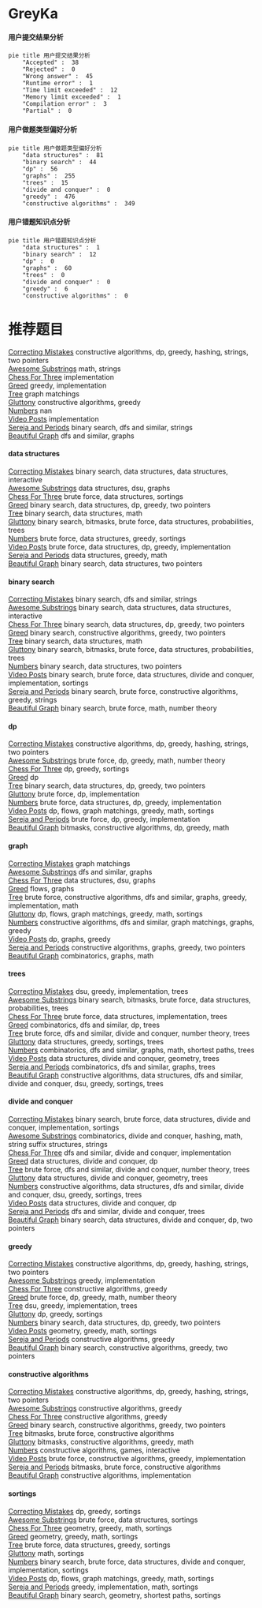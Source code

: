 # GreyKa
<!-- tabs:start -->
#### **用户提交结果分析**

```mermaid
pie title 用户提交结果分析
    "Accepted" :  38
    "Rejected" :  0
    "Wrong answer" :  45
    "Runtime error" :  1
    "Time limit exceeded" :  12
    "Memory limit exceeded" :  1
    "Compilation error" :  3
    "Partial" :  0
```
#### **用户做题类型偏好分析**

```mermaid
pie title 用户做题类型偏好分析
    "data structures" :  81
    "binary search" :  44
    "dp" :  56
    "graphs" :  255
    "trees" :  15
    "divide and conquer" :  0
    "greedy" :  476
    "constructive algorithms" :  349
```
#### **用户错题知识点分析**

```mermaid
pie title 用户错题知识点分析
    "data structures" :  1
    "binary search" :  12
    "dp" :  0
    "graphs" :  60
    "trees" :  0
    "divide and conquer" :  0
    "greedy" :  6
    "constructive algorithms" :  0
```
<!-- tabs:end -->
# 推荐题目
[Correcting Mistakes](http://codeforces.com/problemset/problem/533/E)		constructive algorithms,
                        dp,
                        greedy,
                        hashing,
                        strings,
                        two pointers		  
[Awesome Substrings](http://codeforces.com/problemset/problem/1270/F)		math,
                        strings		  
[Chess For Three](http://codeforces.com/problemset/problem/893/A)		implementation		  
[Greed](http://codeforces.com/problemset/problem/892/A)		greedy,
                        implementation		  
[Tree](http://codeforces.com/problemset/problem/468/D)		graph matchings		  
[Gluttony](http://codeforces.com/problemset/problem/891/B)		constructive algorithms,
                        greedy		  
[Numbers](http://codeforces.com/problemset/problem/241/D)		nan		  
[Video Posts](http://codeforces.com/problemset/problem/1070/K)		implementation		  
[Sereja and Periods](http://codeforces.com/problemset/problem/314/B)		binary search,
                        dfs and similar,
                        strings		  
[Beautiful Graph](http://codeforces.com/problemset/problem/1093/D)		dfs and similar,
                        graphs		  
<!-- tabs:start -->
#### **data structures**
[Correcting Mistakes](http://codeforces.com/problemset/problem/1466/I)		binary search,
                        data structures,
                        data structures,
                        interactive		  
[Awesome Substrings](http://codeforces.com/problemset/problem/891/C)		data structures,
                        dsu,
                        graphs		  
[Chess For Three](http://codeforces.com/problemset/problem/1320/C)		brute force,
                        data structures,
                        sortings		  
[Greed](http://codeforces.com/problemset/problem/1492/C)		binary search,
                        data structures,
                        dp,
                        greedy,
                        two pointers		  
[Tree](http://codeforces.com/problemset/problem/1490/G)		binary search,
                        data structures,
                        math		  
[Gluttony](http://codeforces.com/problemset/problem/1479/D)		binary search,
                        bitmasks,
                        brute force,
                        data structures,
                        probabilities,
                        trees		  
[Numbers](http://codeforces.com/problemset/problem/1497/A)		brute force,
                        data structures,
                        greedy,
                        sortings		  
[Video Posts](http://codeforces.com/problemset/problem/1491/C)		brute force,
                        data structures,
                        dp,
                        greedy,
                        implementation		  
[Sereja and Periods](http://codeforces.com/problemset/problem/1492/B)		data structures,
                        greedy,
                        math		  
[Beautiful Graph](http://codeforces.com/problemset/problem/1436/E)		binary search,
                        data structures,
                        two pointers		  
#### **binary search**
[Correcting Mistakes](http://codeforces.com/problemset/problem/314/B)		binary search,
                        dfs and similar,
                        strings		  
[Awesome Substrings](http://codeforces.com/problemset/problem/1466/I)		binary search,
                        data structures,
                        data structures,
                        interactive		  
[Chess For Three](http://codeforces.com/problemset/problem/1492/C)		binary search,
                        data structures,
                        dp,
                        greedy,
                        two pointers		  
[Greed](http://codeforces.com/problemset/problem/1463/D)		binary search,
                        constructive algorithms,
                        greedy,
                        two pointers		  
[Tree](http://codeforces.com/problemset/problem/1490/G)		binary search,
                        data structures,
                        math		  
[Gluttony](http://codeforces.com/problemset/problem/1479/D)		binary search,
                        bitmasks,
                        brute force,
                        data structures,
                        probabilities,
                        trees		  
[Numbers](http://codeforces.com/problemset/problem/1436/E)		binary search,
                        data structures,
                        two pointers		  
[Video Posts](http://codeforces.com/problemset/problem/1461/D)		binary search,
                        brute force,
                        data structures,
                        divide and conquer,
                        implementation,
                        sortings		  
[Sereja and Periods](http://codeforces.com/problemset/problem/1493/C)		binary search,
                        brute force,
                        constructive algorithms,
                        greedy,
                        strings		  
[Beautiful Graph](http://codeforces.com/problemset/problem/1487/D)		binary search,
                        brute force,
                        math,
                        number theory		  
#### **dp**
[Correcting Mistakes](http://codeforces.com/problemset/problem/533/E)		constructive algorithms,
                        dp,
                        greedy,
                        hashing,
                        strings,
                        two pointers		  
[Awesome Substrings](http://codeforces.com/problemset/problem/891/A)		brute force,
                        dp,
                        greedy,
                        math,
                        number theory		  
[Chess For Three](https://codeforces.com/contest/1287/problem/C)		dp,
                        greedy,
                        sortings		  
[Greed](http://codeforces.com/problemset/problem/1245/C)		dp		  
[Tree](http://codeforces.com/problemset/problem/1492/C)		binary search,
                        data structures,
                        dp,
                        greedy,
                        two pointers		  
[Gluttony](https://codeforces.com/contest/1457/problem/C)		brute force,
                        dp,
                        implementation		  
[Numbers](http://codeforces.com/problemset/problem/1491/C)		brute force,
                        data structures,
                        dp,
                        greedy,
                        implementation		  
[Video Posts](http://codeforces.com/problemset/problem/1437/C)		dp,
                        flows,
                        graph matchings,
                        greedy,
                        math,
                        sortings		  
[Sereja and Periods](http://codeforces.com/problemset/problem/1499/B)		brute force,
                        dp,
                        greedy,
                        implementation		  
[Beautiful Graph](http://codeforces.com/problemset/problem/1491/D)		bitmasks,
                        constructive algorithms,
                        dp,
                        greedy,
                        math		  
#### **graph**
[Correcting Mistakes](http://codeforces.com/problemset/problem/468/D)		graph matchings		  
[Awesome Substrings](http://codeforces.com/problemset/problem/1093/D)		dfs and similar,
                        graphs		  
[Chess For Three](http://codeforces.com/problemset/problem/891/C)		data structures,
                        dsu,
                        graphs		  
[Greed](http://codeforces.com/problemset/problem/1061/E)		flows,
                        graphs		  
[Tree](http://codeforces.com/problemset/problem/1487/C)		brute force,
                        constructive algorithms,
                        dfs and similar,
                        graphs,
                        greedy,
                        implementation,
                        math		  
[Gluttony](http://codeforces.com/problemset/problem/1437/C)		dp,
                        flows,
                        graph matchings,
                        greedy,
                        math,
                        sortings		  
[Numbers](http://codeforces.com/problemset/problem/1470/D)		constructive algorithms,
                        dfs and similar,
                        graph matchings,
                        graphs,
                        greedy		  
[Video Posts](http://codeforces.com/problemset/problem/1476/C)		dp,
                        graphs,
                        greedy		  
[Sereja and Periods](http://codeforces.com/problemset/problem/1304/D)		constructive algorithms,
                        graphs,
                        greedy,
                        two pointers		  
[Beautiful Graph](http://codeforces.com/problemset/problem/1475/C)		combinatorics,
                        graphs,
                        math		  
#### **trees**
[Correcting Mistakes](https://codeforces.com/contest/890/problem/C)		dsu,
                        greedy,
                        implementation,
                        trees		  
[Awesome Substrings](http://codeforces.com/problemset/problem/1479/D)		binary search,
                        bitmasks,
                        brute force,
                        data structures,
                        probabilities,
                        trees		  
[Chess For Three](http://codeforces.com/problemset/problem/1511/C)		brute force,
                        data structures,
                        implementation,
                        trees		  
[Greed](http://codeforces.com/problemset/problem/1499/F)		combinatorics,
                        dfs and similar,
                        dp,
                        trees		  
[Tree](http://codeforces.com/problemset/problem/1491/E)		brute force,
                        dfs and similar,
                        divide and conquer,
                        number theory,
                        trees		  
[Gluttony](http://codeforces.com/problemset/problem/1466/D)		data structures,
                        greedy,
                        sortings,
                        trees		  
[Numbers](http://codeforces.com/problemset/problem/1495/D)		combinatorics,
                        dfs and similar,
                        graphs,
                        math,
                        shortest paths,
                        trees		  
[Video Posts](http://codeforces.com/problemset/problem/1303/G)		data structures,
                        divide and conquer,
                        geometry,
                        trees		  
[Sereja and Periods](http://codeforces.com/problemset/problem/1454/E)		combinatorics,
                        dfs and similar,
                        graphs,
                        trees		  
[Beautiful Graph](http://codeforces.com/problemset/problem/1494/D)		constructive algorithms,
                        data structures,
                        dfs and similar,
                        divide and conquer,
                        dsu,
                        greedy,
                        sortings,
                        trees		  
#### **divide and conquer**
[Correcting Mistakes](http://codeforces.com/problemset/problem/1461/D)		binary search,
                        brute force,
                        data structures,
                        divide and conquer,
                        implementation,
                        sortings		  
[Awesome Substrings](http://codeforces.com/problemset/problem/1466/G)		combinatorics,
                        divide and conquer,
                        hashing,
                        math,
                        string suffix structures,
                        strings		  
[Chess For Three](http://codeforces.com/problemset/problem/1490/D)		dfs and similar,
                        divide and conquer,
                        implementation		  
[Greed](https://codeforces.com/contest/1483/problem/C)		data structures,
                        divide and conquer,
                        dp		  
[Tree](http://codeforces.com/problemset/problem/1491/E)		brute force,
                        dfs and similar,
                        divide and conquer,
                        number theory,
                        trees		  
[Gluttony](http://codeforces.com/problemset/problem/1303/G)		data structures,
                        divide and conquer,
                        geometry,
                        trees		  
[Numbers](http://codeforces.com/problemset/problem/1494/D)		constructive algorithms,
                        data structures,
                        dfs and similar,
                        divide and conquer,
                        dsu,
                        greedy,
                        sortings,
                        trees		  
[Video Posts](http://codeforces.com/problemset/problem/1482/E)		data structures,
                        divide and conquer,
                        dp		  
[Sereja and Periods](http://codeforces.com/problemset/problem/566/C)		dfs and similar,
                        divide and conquer,
                        trees		  
[Beautiful Graph](http://codeforces.com/problemset/problem/1428/F)		binary search,
                        data structures,
                        divide and conquer,
                        dp,
                        two pointers		  
#### **greedy**
[Correcting Mistakes](http://codeforces.com/problemset/problem/533/E)		constructive algorithms,
                        dp,
                        greedy,
                        hashing,
                        strings,
                        two pointers		  
[Awesome Substrings](http://codeforces.com/problemset/problem/892/A)		greedy,
                        implementation		  
[Chess For Three](http://codeforces.com/problemset/problem/891/B)		constructive algorithms,
                        greedy		  
[Greed](http://codeforces.com/problemset/problem/891/A)		brute force,
                        dp,
                        greedy,
                        math,
                        number theory		  
[Tree](https://codeforces.com/contest/890/problem/C)		dsu,
                        greedy,
                        implementation,
                        trees		  
[Gluttony](https://codeforces.com/contest/1287/problem/C)		dp,
                        greedy,
                        sortings		  
[Numbers](http://codeforces.com/problemset/problem/1492/C)		binary search,
                        data structures,
                        dp,
                        greedy,
                        two pointers		  
[Video Posts](https://codeforces.com/contest/1496/problem/C)		geometry,
                        greedy,
                        math,
                        sortings		  
[Sereja and Periods](http://codeforces.com/problemset/problem/1493/A)		constructive algorithms,
                        greedy		  
[Beautiful Graph](http://codeforces.com/problemset/problem/1463/D)		binary search,
                        constructive algorithms,
                        greedy,
                        two pointers		  
#### **constructive algorithms**
[Correcting Mistakes](http://codeforces.com/problemset/problem/533/E)		constructive algorithms,
                        dp,
                        greedy,
                        hashing,
                        strings,
                        two pointers		  
[Awesome Substrings](http://codeforces.com/problemset/problem/891/B)		constructive algorithms,
                        greedy		  
[Chess For Three](http://codeforces.com/problemset/problem/1493/A)		constructive algorithms,
                        greedy		  
[Greed](http://codeforces.com/problemset/problem/1463/D)		binary search,
                        constructive algorithms,
                        greedy,
                        two pointers		  
[Tree](https://codeforces.com/contest/1456/problem/B)		bitmasks,
                        brute force,
                        constructive algorithms		  
[Gluttony](http://codeforces.com/problemset/problem/1492/D)		bitmasks,
                        constructive algorithms,
                        greedy,
                        math		  
[Numbers](https://codeforces.com/contest/1504/problem/D)		constructive algorithms,
                        games,
                        interactive		  
[Video Posts](https://codeforces.com/contest/1483/problem/A)		brute force,
                        constructive algorithms,
                        greedy,
                        implementation		  
[Sereja and Periods](https://codeforces.com/contest/1457/problem/D)		bitmasks,
                        brute force,
                        constructive algorithms		  
[Beautiful Graph](http://codeforces.com/problemset/problem/1513/A)		constructive algorithms,
                        implementation		  
#### **sortings**
[Correcting Mistakes](https://codeforces.com/contest/1287/problem/C)		dp,
                        greedy,
                        sortings		  
[Awesome Substrings](http://codeforces.com/problemset/problem/1320/C)		brute force,
                        data structures,
                        sortings		  
[Chess For Three](https://codeforces.com/contest/1496/problem/C)		geometry,
                        greedy,
                        math,
                        sortings		  
[Greed](http://codeforces.com/problemset/problem/1495/A)		geometry,
                        greedy,
                        math,
                        sortings		  
[Tree](http://codeforces.com/problemset/problem/1497/A)		brute force,
                        data structures,
                        greedy,
                        sortings		  
[Gluttony](http://codeforces.com/problemset/problem/1427/A)		math,
                        sortings		  
[Numbers](http://codeforces.com/problemset/problem/1461/D)		binary search,
                        brute force,
                        data structures,
                        divide and conquer,
                        implementation,
                        sortings		  
[Video Posts](http://codeforces.com/problemset/problem/1437/C)		dp,
                        flows,
                        graph matchings,
                        greedy,
                        math,
                        sortings		  
[Sereja and Periods](http://codeforces.com/problemset/problem/1473/A)		greedy,
                        implementation,
                        math,
                        sortings		  
[Beautiful Graph](http://codeforces.com/problemset/problem/1486/B)		binary search,
                        geometry,
                        shortest paths,
                        sortings		  
<!-- tabs:end -->
